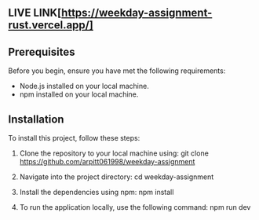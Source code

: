 ## LIVE LINK[https://weekday-assignment-rust.vercel.app/]

## Prerequisites

Before you begin, ensure you have met the following requirements:

- Node.js installed on your local machine.
- npm installed on your local machine.

## Installation

To install this project, follow these steps:

1. Clone the repository to your local machine using:
  git clone https://github.com/arpitt061998/weekday-assignment

2. Navigate into the project directory:
  cd weekday-assignment
 
3. Install the dependencies using npm:
  npm install

4. To run the application locally, use the following command:
  npm run dev

